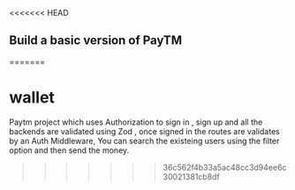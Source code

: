 <<<<<<< HEAD

## Build a basic version of PayTM
=======
# wallet
Paytm project which uses Authorization to sign in , sign up and all the backends are validated using Zod , once signed in the routes are validates by an Auth Middleware, You can search the existeing users using the filter option and then send the money.
>>>>>>> 36c562f4b33a5ac48cc3d94ee6c30021381cb8df
